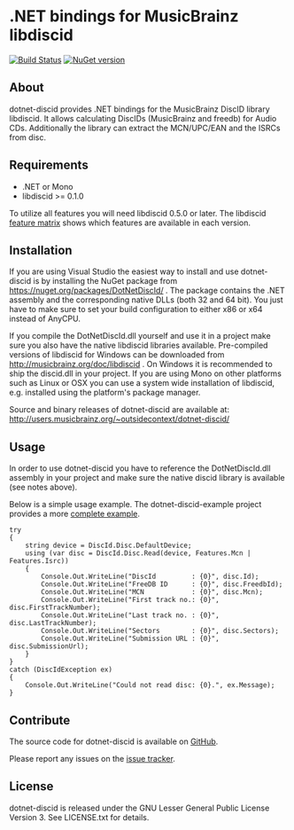 # .NET bindings for MusicBrainz libdiscid
[![Build Status](https://travis-ci.org/phw/dotnet-discid.svg?branch=master)](https://travis-ci.org/phw/dotnet-discid) [![NuGet version](https://badge.fury.io/nu/DotNetDiscId.svg)](http://badge.fury.io/nu/DotNetDiscId)

## About
dotnet-discid provides .NET bindings for the MusicBrainz DiscID library libdiscid.
It allows calculating DiscIDs (MusicBrainz and freedb) for Audio CDs. Additionally
the library can extract the MCN/UPC/EAN and the ISRCs from disc.

## Requirements
* .NET or Mono
* libdiscid >= 0.1.0

To utilize all features you will need libdiscid 0.5.0 or later. The libdiscid
[feature matrix](http://musicbrainz.org/doc/libdiscid#Feature_Matrix) shows which
features are available in each version.

## Installation
If you are using Visual Studio the easiest way to install and use dotnet-discid is by
installing the NuGet package from https://nuget.org/packages/DotNetDiscId/ . The
package contains the .NET assembly and the corresponding native DLLs (both 32 and 64 bit).
You just have to make sure to set your build configuration to either x86 or x64 instead
of AnyCPU.

If you compile the DotNetDiscId.dll yourself and use it in a project make sure you also
have the native libdiscid libraries available. Pre-compiled versions of libdiscid for
Windows can be downloaded from http://musicbrainz.org/doc/libdiscid . On Windows it is
recommended to ship the discid.dll in your project. If you are using Mono on other
platforms such as Linux or OSX you can use a system wide installation of libdiscid, e.g.
installed using the platform's package manager.

Source and binary releases of dotnet-discid are available at:
http://users.musicbrainz.org/~outsidecontext/dotnet-discid/

## Usage
In order to use dotnet-discid you have to reference the DotNetDiscId.dll assembly in
your project and make sure the native discid library is available (see notes above).

Below is a simple usage example. The dotnet-discid-example project provides a more
[complete example](https://github.com/phw/dotnet-discid/blob/master/dotnet-discid-example/Program.cs).

    try
    { 
        string device = DiscId.Disc.DefaultDevice;
        using (var disc = DiscId.Disc.Read(device, Features.Mcn | Features.Isrc))
        {
            Console.Out.WriteLine("DiscId         : {0}", disc.Id);
            Console.Out.WriteLine("FreeDB ID      : {0}", disc.FreedbId);
            Console.Out.WriteLine("MCN            : {0}", disc.Mcn);
            Console.Out.WriteLine("First track no.: {0}", disc.FirstTrackNumber);
            Console.Out.WriteLine("Last track no. : {0}", disc.LastTrackNumber);
            Console.Out.WriteLine("Sectors        : {0}", disc.Sectors);
            Console.Out.WriteLine("Submission URL : {0}", disc.SubmissionUrl);
        }
    }
    catch (DiscIdException ex)
    {
        Console.Out.WriteLine("Could not read disc: {0}.", ex.Message);
    }

## Contribute
The source code for dotnet-discid is available on
[GitHub](https://github.com/phw/dotnet-discid).

Please report any issues on the
[issue tracker](https://github.com/phw/dotnet-discid/issues).

## License
dotnet-discid is released under the GNU Lesser General Public License Version 3. See LICENSE.txt for details.
